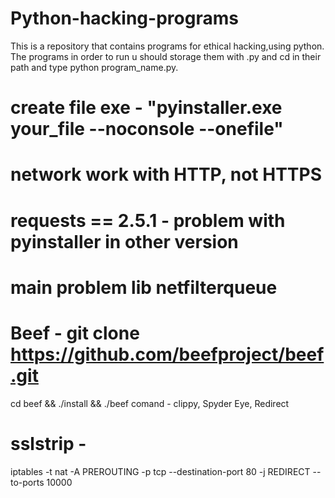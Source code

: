 # Python-hacking-programs
This is a repository that contains programs for ethical hacking,using python.
The programs in order to run u should storage them with .py and cd in their path and type python program_name.py.

# create file exe - "pyinstaller.exe your_file --noconsole --onefile"

# network work with HTTP, not HTTPS

# requests == 2.5.1 - problem with pyinstaller in other version

# main problem lib netfilterqueue

# Beef - git clone https://github.com/beefproject/beef.git
cd beef && ./install  &&  ./beef
comand - clippy, Spyder Eye, Redirect

# sslstrip - 
iptables -t nat -A PREROUTING -p tcp --destination-port 80 -j REDIRECT --to-ports 10000